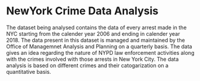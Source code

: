 # NewYork Crime Data Analysis 
The dataset being analysed contains the data of every arrest made in the NYC starting from the calender year 2006 and ending in calender year 2018.
The data present in this dataset is managed and maintained by the Office of Managemnet Analysis and Planning on a quarterly basis.
The data gives an idea regarding the nature of NYPD law enforcement activities along with the crimes involved with those arrests in New York City.
The data analysis is based on different crimes and their catogarization on a quantitative basis.
